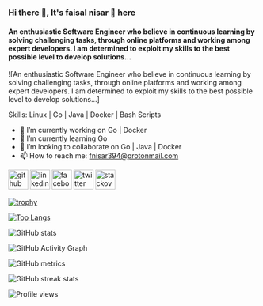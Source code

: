 ### Hi there 👋, It's faisal nisar 👨‍ here
#### An enthusiastic Software Engineer who believe in continuous learning by solving challenging tasks, through online platforms and working among expert developers. I am determined to exploit my skills to the best possible level to develop solutions...
![An enthusiastic Software Engineer who believe in continuous learning by solving challenging tasks, through online platforms and working among expert developers. I am determined to exploit my skills to the best possible level to develop solutions...]

Skills: Linux | Go | Java | Docker | Bash Scripts

- 🔭 I’m currently working on Go | Docker 
- 🌱 I’m currently learning Go 
- 👯 I’m looking to collaborate on Go | Java | Docker 
- 📫 How to reach me: fnisar394@protonmail.com 


[<img src='https://cdn.jsdelivr.net/npm/simple-icons@3.0.1/icons/github.svg' alt='github' height='40'>](https://github.com/markhaur)  [<img src='https://cdn.jsdelivr.net/npm/simple-icons@3.0.1/icons/linkedin.svg' alt='linkedin' height='40'>](https://www.linkedin.com/in/faisal-nisar-6a0676b3/)  [<img src='https://cdn.jsdelivr.net/npm/simple-icons@3.0.1/icons/facebook.svg' alt='facebook' height='40'>](https://www.facebook.com/markhaurr)  [<img src='https://cdn.jsdelivr.net/npm/simple-icons@3.0.1/icons/twitter.svg' alt='twitter' height='40'>](https://twitter.com/markhaur)  [<img src='https://cdn.jsdelivr.net/npm/simple-icons@3.0.1/icons/stackoverflow.svg' alt='stackoverflow' height='40'>](https://stackoverflow.com/users/16160750)  

[![trophy](https://github-profile-trophy.vercel.app/?username=markhaur)](https://github.com/ryo-ma/github-profile-trophy)

[![Top Langs](https://github-readme-stats.vercel.app/api/top-langs/?username=markhaur)](https://github.com/anuraghazra/github-readme-stats)

![GitHub stats](https://github-readme-stats.vercel.app/api?username=markhaur&show_icons=true&count_private=true)  

![GitHub Activity Graph](https://activity-graph.herokuapp.com/graph?username=markhaur)  

![GitHub metrics](https://metrics.lecoq.io/markhaur)  

![GitHub streak stats](https://github-readme-streak-stats.herokuapp.com/?user=markhaur)  

![Profile views](https://gpvc.arturio.dev/markhaur)  
